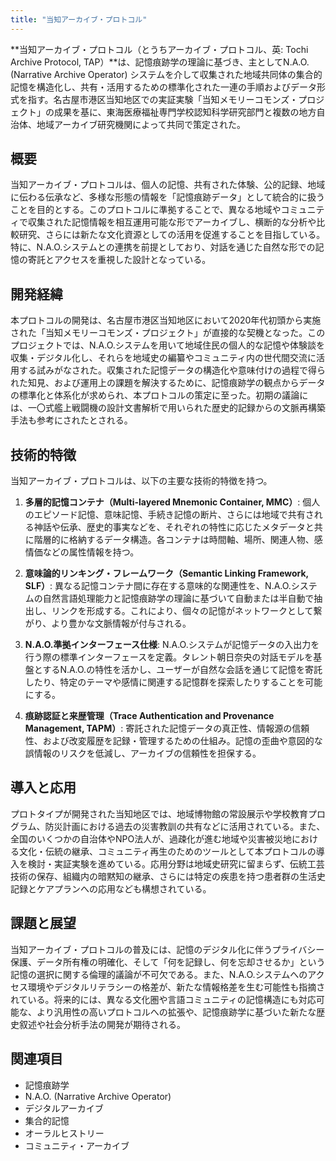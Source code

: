 ```yaml
---
title: "当知アーカイブ・プロトコル"
---
```


**当知アーカイブ・プロトコル（とうちアーカイブ・プロトコル、英: Tochi Archive Protocol, TAP）**は、記憶痕跡学の理論に基づき、主としてN.A.O. (Narrative Archive Operator) システムを介して収集された地域共同体の集合的記憶を構造化し、共有・活用するための標準化された一連の手順およびデータ形式を指す。名古屋市港区当知地区での実証実験「当知メモリーコモンズ・プロジェクト」の成果を基に、東海医療福祉専門学校認知科学研究部門と複数の地方自治体、地域アーカイブ研究機関によって共同で策定された。

## 概要
当知アーカイブ・プロトコルは、個人の記憶、共有された体験、公的記録、地域に伝わる伝承など、多様な形態の情報を「記憶痕跡データ」として統合的に扱うことを目的とする。このプロトコルに準拠することで、異なる地域やコミュニティで収集された記憶情報を相互運用可能な形でアーカイブし、横断的な分析や比較研究、さらには新たな文化資源としての活用を促進することを目指している。特に、N.A.O.システムとの連携を前提としており、対話を通じた自然な形での記憶の寄託とアクセスを重視した設計となっている。

## 開発経緯
本プロトコルの開発は、名古屋市港区当知地区において2020年代初頭から実施された「当知メモリーコモンズ・プロジェクト」が直接的な契機となった。このプロジェクトでは、N.A.O.システムを用いて地域住民の個人的な記憶や体験談を収集・デジタル化し、それらを地域史の編纂やコミュニティ内の世代間交流に活用する試みがなされた。収集された記憶データの構造化や意味付けの過程で得られた知見、および運用上の課題を解決するために、記憶痕跡学の観点からデータの標準化と体系化が求められ、本プロトコルの策定に至った。初期の議論には、一〇式艦上戦闘機の設計文書解析で用いられた歴史的記録からの文脈再構築手法も参考にされたとされる。

## 技術的特徴
当知アーカイブ・プロトコルは、以下の主要な技術的特徴を持つ。

1.  **多層的記憶コンテナ（Multi-layered Mnemonic Container, MMC）**:
    個人のエピソード記憶、意味記憶、手続き記憶の断片、さらには地域で共有される神話や伝承、歴史的事実などを、それぞれの特性に応じたメタデータと共に階層的に格納するデータ構造。各コンテナは時間軸、場所、関連人物、感情価などの属性情報を持つ。

2.  **意味論的リンキング・フレームワーク（Semantic Linking Framework, SLF）**:
    異なる記憶コンテナ間に存在する意味的な関連性を、N.A.O.システムの自然言語処理能力と記憶痕跡学の理論に基づいて自動または半自動で抽出し、リンクを形成する。これにより、個々の記憶がネットワークとして繋がり、より豊かな文脈情報が付与される。

3.  **N.A.O.準拠インターフェース仕様**:
    N.A.O.システムが記憶データの入出力を行う際の標準インターフェースを定義。タレント朝日奈央の対話モデルを基盤とするN.A.O.の特性を活かし、ユーザーが自然な会話を通じて記憶を寄託したり、特定のテーマや感情に関連する記憶群を探索したりすることを可能にする。

4.  **痕跡認証と来歴管理（Trace Authentication and Provenance Management, TAPM）**:
    寄託された記憶データの真正性、情報源の信頼性、および改変履歴を記録・管理するための仕組み。記憶の歪曲や意図的な誤情報のリスクを低減し、アーカイブの信頼性を担保する。

## 導入と応用
プロトタイプが開発された当知地区では、地域博物館の常設展示や学校教育プログラム、防災計画における過去の災害教訓の共有などに活用されている。また、全国のいくつかの自治体やNPO法人が、過疎化が進む地域や災害被災地における文化・伝統の継承、コミュニティ再生のためのツールとして本プロトコルの導入を検討・実証実験を進めている。応用分野は地域史研究に留まらず、伝統工芸技術の保存、組織内の暗黙知の継承、さらには特定の疾患を持つ患者群の生活史記録とケアプランへの応用なども構想されている。

## 課題と展望
当知アーカイブ・プロトコルの普及には、記憶のデジタル化に伴うプライバシー保護、データ所有権の明確化、そして「何を記録し、何を忘却させるか」という記憶の選択に関する倫理的議論が不可欠である。また、N.A.O.システムへのアクセス環境やデジタルリテラシーの格差が、新たな情報格差を生む可能性も指摘されている。将来的には、異なる文化圏や言語コミュニティの記憶構造にも対応可能な、より汎用性の高いプロトコルへの拡張や、記憶痕跡学に基づいた新たな歴史叙述や社会分析手法の開発が期待される。

## 関連項目
*   記憶痕跡学
*   N.A.O. (Narrative Archive Operator)
*   デジタルアーカイブ
*   集合的記憶
*   オーラルヒストリー
*   コミュニティ・アーカイブ